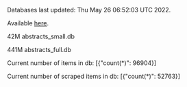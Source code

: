 Databases last updated: Thu May 26 06:52:03 UTC 2022. 

Available [here](https://github.com/cbeauhilton/ash-db/releases).


42M	abstracts_small.db

441M	abstracts_full.db

Current number of items in db:
[{"count(*)": 96904}]

Current number of scraped items in db:
[{"count(*)": 52763}]
